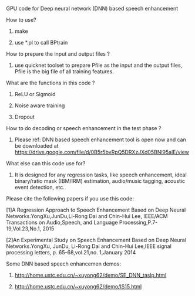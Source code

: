 GPU code for Deep neural network (DNN) based speech enhancement

How to use?

1. make

2. use *.pl to call BPtrain

How to prepare the input and output files ?

1. use quicknet toolset to prepare Pfile as the input and the output files, Pfile is the big file of all training features.

What are the functions in this code ?

1. ReLU or Sigmoid

2. Noise aware training

3. Dropout

How to do decoding or speech enhancement in the test phase ?

1. Please ref: DNN based speech enhancement tool is open now and can be downloaded at https://drive.google.com/file/d/0B5r5bvRpQ5DRXzJXd05BNl95alE/view

What else can this code use for?

1. It is designed for any regression tasks, like speech enhancement, ideal binary/ratio mask (IBM/IRM) estimation, audio/music tagging, acoustic event detection, etc.

Please cite the following papers if you use this code:

[1]A Regression Approach to Speech Enhancement Based on Deep Neural Networks.YongXu,JunDu,Li-Rong Dai and Chin-Hui Lee, IEEE/ACM Transactions on Audio,Speech, and Language Processing,P.7-19,Vol.23,No.1, 2015

[2]An Experimental Study on Speech Enhancement Based on Deep Neural Networks.YongXu, JunDu, Li-Rong Dai and Chin-Hui Lee,IEEE signal processing letters, p. 65-68,vol.21,no. 1,January 2014

Some DNN based speech enhancemen demos:

1. http://home.ustc.edu.cn/~xuyong62/demo/SE_DNN_taslp.html

2. http://home.ustc.edu.cn/~xuyong62/demo/IS15.html
